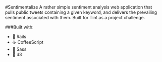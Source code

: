 #Sentimentalize
A rather simple sentiment analysis web application that pulls public tweets containing a given keyword, and delivers the prevailing sentiment associated with them. Built for Tint as a project challenge. 

###Built with:
- :gem: Rails
- :coffee: CoffeeScript
- :shaved_ice: Sass
- :honey_pot: d3
